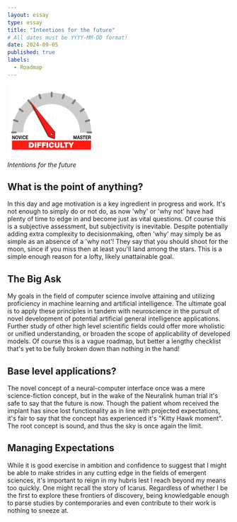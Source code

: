 ```yaml
---
layout: essay
type: essay
title: "Intentions for the future"
# All dates must be YYYY-MM-DD format!
date: 2024-09-05
published: true
labels:
  - Roadmap
---
```


<img width="200px" class="rounded float-start pe-4" src="../img/difficulty/degree_difficulty.jpg">

*Intentions for the future*

## What is the point of anything?

In this day and age motivation is a key ingredient in progress and work. It's not enough to simply do or not do, as now 'why' or 'why not' have had plenty of time to edge in and become just as vital questions. Of course this is a subjective assessment, but subjectivity is inevitable. Despite potentially adding extra complexity to decisionmaking, often 'why' may simply be as simple as an absence of a 'why not'! They say that you should shoot for the moon, since if you miss then at least you'll land among the stars. This is a simple enough reason for a lofty, likely unattainable goal.

## The Big Ask

My goals in the field of computer science involve attaining and utilizing proficiency in machine learning and artificial intelligence. The ultimate goal is to apply these principles in tandem with neuroscience in the pursuit of novel development of potential artificial general intelligence applications. Further study of other high level scientific fields could offer more wholistic or unified understanding, or broaden the scope of applicability of developed models. Of course this is a vague roadmap, but better a lengthy checklist that's yet to be fully broken down than nothing in the hand!

## Base level applications?

The novel concept of a neural-computer interface once was a mere science-fiction concept, but in the wake of the Neuralink human trial it's safe to say that the future is now. Though the patient whom received the implant has since lost functionality as in line with projected expectations, it's fair to say that the concept has experienced it's "Kitty Hawk moment". The root concept is sound, and thus the sky is once again the limit.

## Managing Expectations 

While it is good exercise in ambition and confidence to suggest that I might be able to make strides in any cutting edge in the fields of emergent sciences, it's important to reign in my hubris lest I reach beyond my means too quickly. One might recall the story of Icarus. Regardless of whether I be the first to explore these frontiers of discovery, being knowledgable enough to parse studies by contemporaries and even contribute to their work is nothing to sneeze at.
